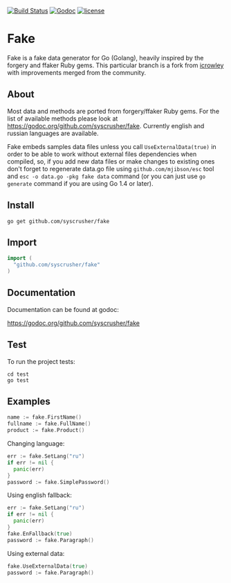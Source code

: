 [![Build Status](https://img.shields.io/travis/syscrusher/fake.svg?style=flat)](https://travis-ci.org/syscrusher/fake) [![Godoc](http://img.shields.io/badge/godoc-reference-blue.svg?style=flat)](https://godoc.org/github.com/syscrusher/fake) [![license](http://img.shields.io/badge/license-MIT-red.svg?style=flat)](https://raw.githubusercontent.com/syscrusher/fake/master/LICENSE)

Fake
====

Fake is a fake data generator for Go (Golang), heavily inspired by the forgery and ffaker Ruby gems.
This particular branch is a fork from [icrowley](https://github.com/icrowley/fake) with improvements merged from the community.

## About

Most data and methods are ported from forgery/ffaker Ruby gems.
For the list of available methods please look at https://godoc.org/github.com/syscrusher/fake.
Currently english and russian languages are available.

Fake embeds samples data files unless you call `UseExternalData(true)` in order to be able to work without external files dependencies when compiled, so, if you add new data files or make changes to existing ones don't forget to regenerate data.go file using `github.com/mjibson/esc` tool and `esc -o data.go -pkg fake data` command (or you can just use `go generate` command if you are using Go 1.4 or later).

## Install

```shell
go get github.com/syscrusher/fake
```

## Import

```go
import (
  "github.com/syscrusher/fake"
)
```

## Documentation

Documentation can be found at godoc:

https://godoc.org/github.com/syscrusher/fake

## Test
To run the project tests:

```shell
cd test
go test
```

## Examples

```go
name := fake.FirstName()
fullname := fake.FullName()
product := fake.Product()
```

Changing language:

```go
err := fake.SetLang("ru")
if err != nil {
  panic(err)
}
password := fake.SimplePassword()
```

Using english fallback:

```go
err := fake.SetLang("ru")
if err != nil {
  panic(err)
}
fake.EnFallback(true)
password := fake.Paragraph()
```

Using external data:

```go
fake.UseExternalData(true)
password := fake.Paragraph()
```